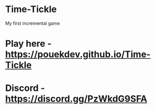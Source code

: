 # Time-Tickle
My first incremental game
# Play here - https://pouekdev.github.io/Time-Tickle
# Discord - https://discord.gg/PzWkdG9SFA
